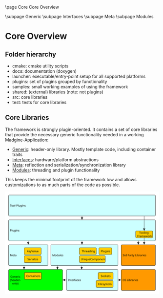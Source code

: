 \page Core Core Overview

\subpage Generic
\subpage Interfaces
\subpage Meta
\subpage Modules

# Core Overview

## Folder hierarchy

- cmake: cmake utility scripts
- docs: documentation (doxygen)
- launcher: executable/entry-point setup for all supported platforms
- plugins: set of plugins grouped by functionality
- samples: small working examples of using the framework
- shared: (external) libraries (note: not plugins)
- src: core libraries
- test: tests for core libraries


## Core Libraries

The framework is strongly plugin-oriented. It contains a set of core libraries that provide the necessary generic functionality needed in a working Madgine-Application:
- [Generic][]: header-only library. Mostly template code, including container traits
- [Interfaces][]: hardware/platform abstractions
- [Meta][]: reflection and serialization/synchronization library
- [Modules][]: threading and plugin functionality




This keeps the minimal footprint of the framework low and allows customizations to as much
parts of the code as possible.

![libraries](img/libraries.svg)

[Generic]: generic.md
[Meta]: meta.md
[Interfaces]: interfaces.md
[Modules]: modules.md

